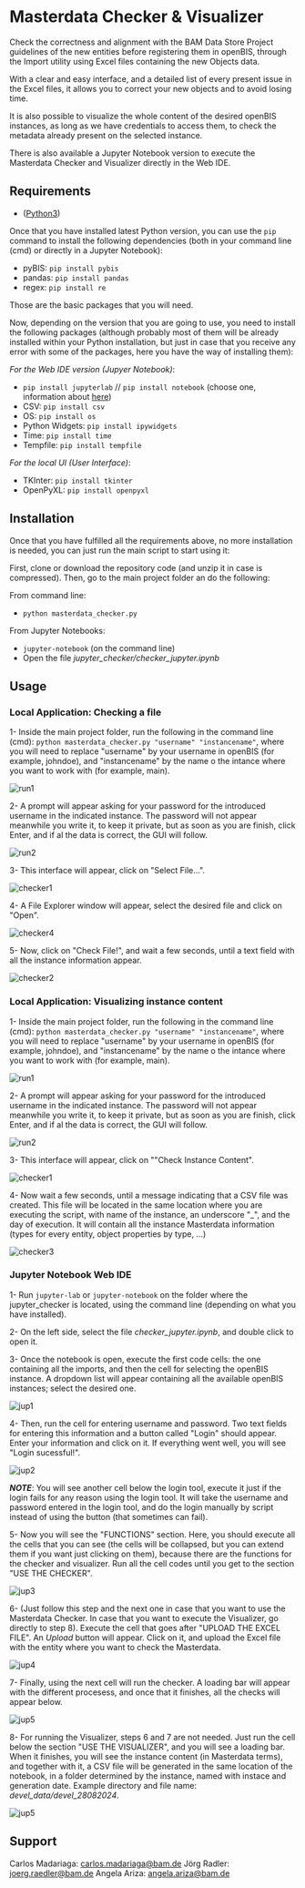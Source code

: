 # Masterdata Checker & Visualizer

Check the correctness and alignment with the BAM Data Store Project guidelines of the new entities before registering them in openBIS, through the Import utility using Excel files containing the new Objects data. 

With a clear and easy interface, and a detailed list of every present issue in the Excel files, it allows you to correct your new objects and to avoid losing time.

It is also possible to visualize the whole content of the desired openBIS instances, as long as we have credentials to access them, to check the metadata already present on the selected instance.

There is also available a Jupyter Notebook version to execute the Masterdata Checker and Visualizer directly in the Web IDE.


## Requirements
- ([Python3](https://www.python.org/downloads/))

Once that you have installed latest Python version, you can use the ``pip`` command to install the following dependencies (both in your command line (cmd) or directly in a Jupyter Notebook):
- pyBIS: ``pip install pybis``
- pandas: ``pip install pandas``
- regex: ``pip install re``

Those are the basic packages that you will need.

Now, depending on the version that you are going to use, you need to install the following packages (although probably most of them will be already installed within your Python installation, but just in case that you receive any error with some of the packages, here you have the way of installing them):

*For the Web IDE version (Jupyer Notebook)*:
- ``pip install jupyterlab`` // ``pip install notebook`` (choose one, information about [here](https://jupyter.org/install))
- CSV: ``pip install csv``
- OS: ``pip install os``
- Python Widgets: ``pip install ipywidgets``
- Time: ``pip install time``
- Tempfile: ``pip install tempfile``

*For the local UI (User Interface)*:
- TKInter: ``pip install tkinter``
- OpenPyXL: ``pip install openpyxl``


## Installation
Once that you have fulfilled all the requirements above, no more installation is needed, you can just run the main script to start using it:

First, clone or download the repository code (and unzip it in case is compressed).
Then, go to the main project folder an do the following:

From command line:
- ``python masterdata_checker.py``

From Jupyter Notebooks:
- ``jupyter-notebook`` (on the command line)
- Open the file *jupyter_checker/checker_jupyter.ipynb*



## Usage

### Local Application: Checking a file

1- Inside the main project folder, run the following in the command line (cmd): ``python masterdata_checker.py "username" "instancename"``, where you will need to replace "username" by your username in openBIS (for example, johndoe), and "instancename" by the name o the intance where you want to work with (for example, main).

![run1](./images/Screenshot_2024-08-29_125543.png)

2- A prompt will appear asking for your password for the introduced username in the indicated instance. The password will not appear meanwhile you write it, to keep it private, but as soon as you are finish, click Enter, and if al the data is correct, the GUI will follow.

![run2](./images/Screenshot_2024-08-29_125631.png)

3- This interface will appear, click on "Select File...".

![checker1](./images/Screenshot_2024-08-26_110931.png)

4- A File Explorer window will appear, select the desired file and click on "Open".

![checker4](./images/Screenshot_2024-08-26_135001.png)

5- Now, click on "Check File!", and wait a few seconds, until a text field with all the instance information appear.

![checker2](./images/Screenshot_2024-08-26_111456.png)

### Local Application: Visualizing instance content

1- Inside the main project folder, run the following in the command line (cmd): ``python masterdata_checker.py "username" "instancename"``, where you will need to replace "username" by your username in openBIS (for example, johndoe), and "instancename" by the name o the intance where you want to work with (for example, main).

![run1](./images/Screenshot_2024-08-29_125543.png)

2- A prompt will appear asking for your password for the introduced username in the indicated instance. The password will not appear meanwhile you write it, to keep it private, but as soon as you are finish, click Enter, and if al the data is correct, the GUI will follow.

![run2](./images/Screenshot_2024-08-29_125631.png)

3- This interface will appear, click on ""Check Instance Content".

![checker1](./images/Screenshot_2024-08-26_110931.png)

4- Now wait a few seconds, until a message indicating that a CSV file was created. This file will be located in the same location where you are executing the script, with name of the instance, an underscore "_", and the day of execution. It will contain all the instance Masterdata information (types for every entity, object properties by type, ...) 

![checker3](./images/Screenshot_2024-08-26_111600.png)

### Jupyter Notebook Web IDE

1- Run ``jupyter-lab`` or ``jupyter-notebook`` on the folder where the jupyter_checker is located, using the command line (depending on what you have installed).

2- On the left side, select the file *checker_jupyter.ipynb*, and double click to open it.

3- Once the notebook is open, execute the first code cells: the one containing all the imports, and then the cell for selecting the openBIS instance. A dropdown list will appear containing all the available openBIS instances; select the desired one.

![jup1](./images/Screenshot_2024-08-26_111746.png)

4- Then, run the cell for entering username and password. Two text fields for entering this information and a button called "Login" should appear. Enter your information and click on it. If everything went well, you will see "Login sucessful!".

![jup2](./images/Screenshot_2024-08-26_111801.png)

***NOTE***: You will see another cell below the login tool, execute it just if the login fails for any reason using the login tool. It will take the username and password entered in the login tool, and do the login manually by script instead of using the button (that sometimes can fail).

5- Now you will see the "FUNCTIONS" section. Here, you should execute all the cells that you can see (the cells will be collapsed, but you can extend them if you want just clicking on them), because there are the functions for the checker and visualizer. Run all the cell codes until you get to the section "USE THE CHECKER".

![jup3](./images/Screenshot_2024-08-28_105511.png)

6- (Just follow this step and the next one in case that you want to use the Masterdata Checker. In case that you want to execute the Visualizer, go directly to step 8). Execute the cell that goes after "UPLOAD THE EXCEL FILE". An *Upload* button will appear. Click on it, and upload the Excel file with the entity where you want to check the Masterdata.

![jup4](./images/Screenshot_2024-08-28_110021.png)

7- Finally, using the next cell will run the checker. A loading bar will appear with the different procesess, and once that it finishes, all the checks will appear below.

![jup5](./images/Screenshot_2024-08-28_110636.png)

8- For running the Visualizer, steps 6 and 7 are not needed. Just run the cell below the section "USE THE VISUALIZER", and you will see a loading bar. When it finishes, you will see the instance content (in Masterdata terms), and together with it, a CSV file will be generated in the same location of the notebook, in a folder determined by the instance, named with instace and generation date. Example directory and file name: *devel_data/devel_28082024*.

![jup5](./images/Screenshot_2024-08-28_110709.png)

## Support
Carlos Madariaga: carlos.madariaga@bam.de
Jörg Radler: joerg.raedler@bam.de
Angela Ariza: angela.ariza@bam.de